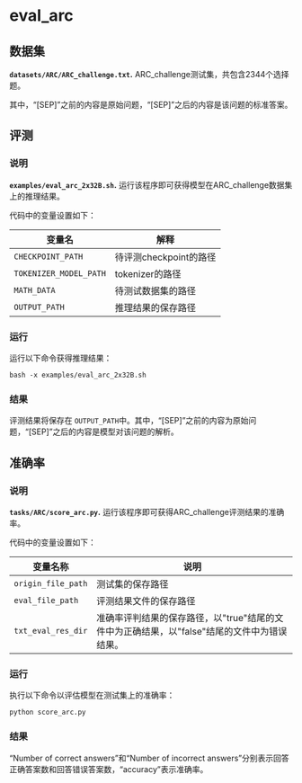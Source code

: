 # eval_arc

## 数据集
**`datasets/ARC/ARC_challenge.txt`.** ARC_challenge测试集，共包含2344个选择题。

其中，“[SEP]”之前的内容是原始问题，“[SEP]”之后的内容是该问题的标准答案。

## 评测

### 说明
**`examples/eval_arc_2x32B.sh`.** 运行该程序即可获得模型在ARC_challenge数据集上的推理结果。

代码中的变量设置如下：

| 变量名            | 解释          |
| ------------------- | --------------------------------------------- |
| `CHECKPOINT_PATH`    | 待评测checkpoint的路径 |
| `TOKENIZER_MODEL_PATH` | tokenizer的路径          |
| `MATH_DATA`    | 待测试数据集的路径       |
| `OUTPUT_PATH`    | 推理结果的保存路径         |

### 运行

运行以下命令获得推理结果：
```
bash -x examples/eval_arc_2x32B.sh
```

### 结果
评测结果将保存在 `OUTPUT_PATH`中。其中，“[SEP]”之前的内容为原始问题，“[SEP]”之后的内容是模型对该问题的解析。

## 准确率
### 说明
**`tasks/ARC/score_arc.py`.** 运行该程序即可获得ARC_challenge评测结果的准确率。

代码中的变量设置如下：

| 变量名称               | 说明          |
| ------------------- | --------------------------------------------- |
| `origin_file_path`  | 测试集的保存路径               |
| `eval_file_path`    | 评测结果文件的保存路径       |
| `txt_eval_res_dir`  | 准确率评判结果的保存路径，以"true"结尾的文件中为正确结果，以"false"结尾的文件中为错误结果。 |

### 运行
执行以下命令以评估模型在测试集上的准确率：
```
python score_arc.py
```
### 结果
“Number of correct answers”和“Number of incorrect answers”分别表示回答正确答案数和回答错误答案数，“accuracy”表示准确率。

